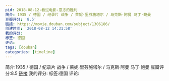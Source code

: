 ```yaml
---
pid: 2018-08-12-看过电影-意志的胜利
简介: 1935 / 德国 / 纪录片 战争 / 莱妮·里芬施塔尔 / 马克斯·阿曼 马丁·鲍曼
豆瓣评分: '8.5'
链接: https://movie.douban.com/subject/1306186/
创建时间: '2018-08-12 14:31:58'
我的评分:
标签: 德国
评论:
tags: [douban]
categories: [timeline]
---
```

简介:1935 / 德国 / 纪录片 战争 / 莱妮·里芬施塔尔 / 马克斯·阿曼 马丁·鲍曼
豆瓣评分:8.5
[链接](https://movie.douban.com/subject/1306186/)
我的评分:
标签:德国
评论:
